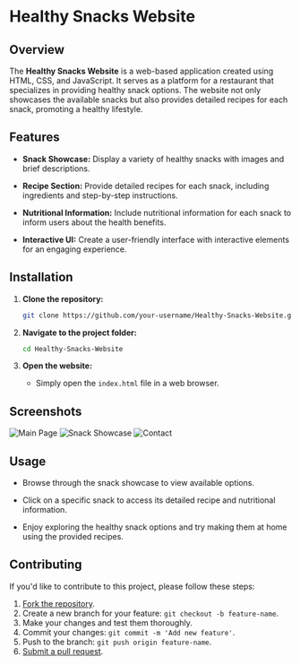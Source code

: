 # Healthy Snacks Website

## Overview

The **Healthy Snacks Website** is a web-based application created using HTML, CSS, and JavaScript. It serves as a platform for a restaurant that specializes in providing healthy snack options. The website not only showcases the available snacks but also provides detailed recipes for each snack, promoting a healthy lifestyle.

## Features

- **Snack Showcase:** Display a variety of healthy snacks with images and brief descriptions.

- **Recipe Section:** Provide detailed recipes for each snack, including ingredients and step-by-step instructions.

- **Nutritional Information:** Include nutritional information for each snack to inform users about the health benefits.

- **Interactive UI:** Create a user-friendly interface with interactive elements for an engaging experience.

## Installation

1. **Clone the repository:**
    ```bash
    git clone https://github.com/your-username/Healthy-Snacks-Website.git
    ```

2. **Navigate to the project folder:**
    ```bash
    cd Healthy-Snacks-Website
    ```

3. **Open the website:**
    - Simply open the `index.html` file in a web browser.

## Screenshots

![Main Page](https://github.com/Hammad6966/Healthy-Snacks/tree/main/Screenshots/indexs.png)
![Snack Showcase](https://github.com/Hammad6966/Healthy-Snacks/tree/main/Screenshots/Recipie.png)
![Contact](https://github.com/Hammad6966/Healthy-Snacks/tree/main/Screenshots/Contact.png)



## Usage

- Browse through the snack showcase to view available options.

- Click on a specific snack to access its detailed recipe and nutritional information.

- Enjoy exploring the healthy snack options and try making them at home using the provided recipes.

## Contributing

If you'd like to contribute to this project, please follow these steps:

1. [Fork the repository](https://github.com/your-username/Healthy-Snacks-Website/fork).
2. Create a new branch for your feature: `git checkout -b feature-name`.
3. Make your changes and test them thoroughly.
4. Commit your changes: `git commit -m 'Add new feature'`.
5. Push to the branch: `git push origin feature-name`.
6. [Submit a pull request](https://github.com/your-username/Healthy-Snacks-Website/compare).

